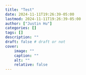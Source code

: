 ```yaml
---
title: "Test"
date: 2024-11-11T19:26:39-05:00
lastmod: 2024-11-11T19:26:39-05:00
author: ["Justin Hu"]
categories: []
tags: []
description: ""
draft: false # draft or not
cover:
    image: ""
    caption: ""
    alt: ""
    relative: false
---
```



